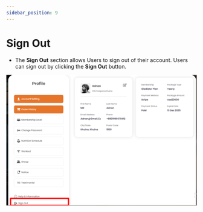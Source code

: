 ```yaml
---
sidebar_position: 9
---
```


# Sign Out

- The **Sign Out** section allows Users to sign out of their account. Users can sign out by clicking the **Sign Out** button.

![signout](./img/s.png)